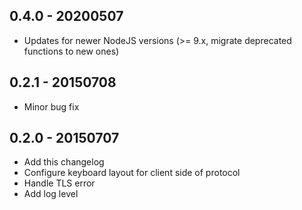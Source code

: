 ## 0.4.0 - 20200507
* Updates for newer NodeJS versions (>= 9.x, migrate deprecated functions to new ones)

## 0.2.1 - 20150708
* Minor bug fix

## 0.2.0 - 20150707
* Add this changelog
* Configure keyboard layout for client side of protocol
* Handle TLS error
* Add log level